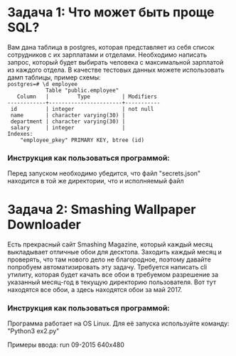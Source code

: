 <h1>Задача 1: Что может быть проще SQL?</h1>
Вам дана таблица в postgres, которая представляет из себя список сотрудников с
их зарплатами и отделами. Необходимо написать запрос, который будет выбирать
человека с максимальной зарплатой из каждого отдела.
В качестве тестовых данных можете использовать дамп таблицы, пример схемы:

<code>
postgres=# \d employee
            Table "public.employee"
   Column   |         Type          | Modifiers
------------+-----------------------+-----------
 id         | integer               | not null
 name       | character varying(30) |
 department | character varying(30) |
 salary     | integer               |
Indexes:
    "employee_pkey" PRIMARY KEY, btree (id)
</code>
    
<h3>Инструкция как пользоваться программой:</h3>
Перед запуском необходимо убедится, что файл "secrets.json" находится в той же 
директории, что и исполняемый файл

<h1>Задача 2: Smashing Wallpaper Downloader</h1>

Есть прекрасный сайт Smashing Magazine, который каждый месяц выкладывает
отличные обои для десктопа. Заходить каждый месяц и проверять, что там нового
дело не благородное, поэтому давайте попробуем автоматизировать эту задачу.
Требуется написать cli утилиту, которая будет качать все обои в требуемом
разрешение за указанный месяц-год в текущую директорию пользователя.
Вот тут находятся все обои, а здесь находятся обои за май 2017.

<h3>Инструкция как пользоваться программой:</h3>
Программа работает на OS Linux. Для её запуска используйте команду:
"Python3 ex2.py"

Примеры ввода:
run
09-2015
640x480


